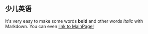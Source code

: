 ## 少儿英语
It's very easy to make some words **bold** and other words *italic* with Markdown. You can even [link to MainPage!](https://ningningclass.github.io/)
